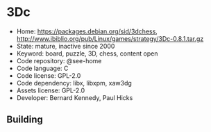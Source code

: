 # 3Dc

- Home: https://packages.debian.org/sid/3dchess, http://www.ibiblio.org/pub/Linux/games/strategy/3Dc-0.8.1.tar.gz
- State: mature, inactive since 2000
- Keyword: board, puzzle, 3D, chess, content open
- Code repository: @see-home
- Code language: C
- Code license: GPL-2.0
- Code dependency: libx, libxpm, xaw3dg
- Assets license: GPL-2.0
- Developer: Bernard Kennedy, Paul Hicks

## Building
